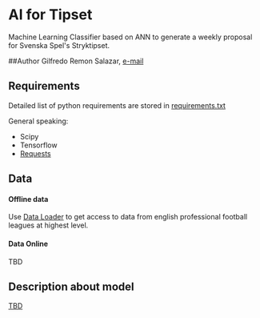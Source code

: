 # AI for Tipset
Machine Learning Classifier based on ANN to generate a weekly proposal for Svenska Spel's Stryktipset.

##Author
Gilfredo Remon Salazar, [e-mail](mailto:gil.remon@gmail.com)

## Requirements

Detailed list of python requirements are stored in [requirements.txt](requirements.txt)

General speaking:
- Scipy
- Tensorflow
- [Requests](git://github.com/requests/requests.git)

## Data

#### Offline data
Use [Data Loader](offline_data/README.md) to get access to data from english professional football leagues at highest level.

#### Data Online
TBD

## Description about model 

[TBD](..)

